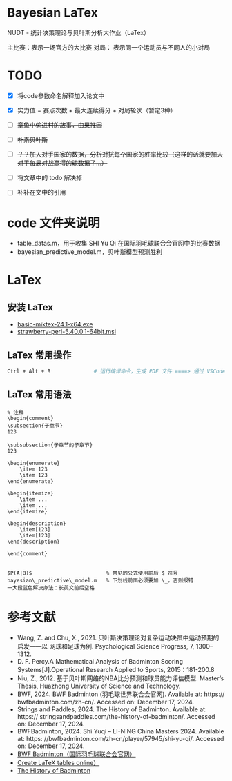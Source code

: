 # Bayesian LaTex
NUDT - 统计决策理论与贝叶斯分析大作业（LaTex）

主比赛：表示一场官方的大比赛
对局：	表示同一个运动员与不同人的小对局

# TODO
- [X] 将code参数命名解释加入论文中
- [X] 实力值 = 赛点次数 + 最大连续得分 + 对局轮次（暂定3种）
- [ ] ~~章鱼小偷进村的故事，由果推因~~
- [ ] ~~朴素贝叶斯~~
- [ ] ~~？？加入对手国家的数据，分析对抗每个国家的胜率比较（这样的话就要加入对手每局对战赢得的球数据了...）~~
- [ ] 将文章中的 todo 解决掉
- [ ] 补补在文中的引用


# code 文件夹说明
- table_datas.m，用于收集 SHI Yu Qi 在国际羽毛球联合会官网中的比赛数据
- bayesian_predictive_model.m，贝叶斯模型预测胜利


# LaTex
## 安装 LaTex
- [basic-miktex-24.1-x64.exe](https://mirrors.bfsu.edu.cn/CTAN/systems/win32/miktex/setup/windows-x64/basic-miktex-24.1-x64.exe)
- [strawberry-perl-5.40.0.1-64bit.msi](https://objects.githubusercontent.com/github-production-release-asset-2e65be/23202375/8486bfd5-d9e2-40cb-9209-7d3f39b77548?X-Amz-Algorithm=AWS4-HMAC-SHA256&X-Amz-Credential=releaseassetproduction%2F20241124%2Fus-east-1%2Fs3%2Faws4_request&X-Amz-Date=20241124T054013Z&X-Amz-Expires=300&X-Amz-Signature=52063408161cfef49d71dd3a262ed7abbfd6a476595637cfc27fb2f06df16ec4&X-Amz-SignedHeaders=host&response-content-disposition=attachment%3B%20filename%3Dstrawberry-perl-5.40.0.1-64bit.msi&response-content-type=application%2Foctet-stream)

## LaTex 常用操作
```bash
Ctrl + Alt + B              # 运行编译命令，生成 PDF 文件 ====> 通过 VSCode 的面板 Ctrl + Shift + P 再输入 Latex Workshop: Build LaTeX project 
```

## LaTex 常用语法
```
% 注释
\begin{comment}
\subsection{子章节}
123

\subsubsection{子章节的子章节}
123

\begin{enumerate}
	\item 123
	\item 123
\end{enumerate}

\begin{itemize}
	\item ...
	\item ...
\end{itemize}

\begin{description}
	\item[123]
	\item[123] 
\end{description}

\end{comment}


$P(A|B)$						% 常见的公式使用前后 $ 符号
bayesian\_predictive\_model.m	% 下划线前面必须要加 \_，否则报错
一大段蓝色解决办法：长英文前后空格

```

# 参考文献
- Wang, Z. and Chu, X., 2021. 贝叶斯决策理论对复杂运动决策中运动预期的启发——以
网球和足球为例. Psychological Science Progress, 7, 1300–1312.
- D. F. Percy.A Mathematical Analysis of Badminton Scoring Systems[J].Operational Research Applied to Sports, 2015：181-200.8
- Niu, Z., 2012. 基于贝叶斯网络的NBA比分预测和球员能力评估模型. Master’s Thesis,
Huazhong University of Science and Technology.
- BWF, 2024. BWF Badminton (羽毛球世界联合会官网). Available at: https://
bwfbadminton.com/zh-cn/. Accessed on: December 17, 2024.
- Strings and Paddles, 2024. The History of Badminton. Available at: https://
stringsandpaddles.com/the-history-of-badminton/. Accessed on: December 17, 2024.
- BWFBadminton, 2024. Shi Yuqi – LI-NING China Masters 2024. Available at: https:
//bwfbadminton.com/zh-cn/player/57945/shi-yu-qi/. Accessed on: December 17, 2024.
- [BWF Badminton（国际羽毛球联合会官网）](https://bwfbadminton.com/zh-cn/)
- [Create LaTeX tables online）](https://www.tablesgenerator.com/)
- [The History of Badminton](https://stringsandpaddles.com/the-history-of-badminton/)